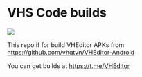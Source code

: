 # VHS Code builds

![](https://github.com/Project-WKF/VHSCode-builds/workflows/Build/badge.svg)

This repo if for build VHEditor APKs from https://github.com/vhqtvn/VHEditor-Android

You can get builds at https://t.me/VHEditor
